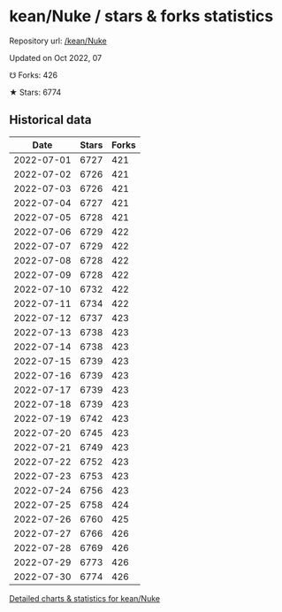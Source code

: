 # kean/Nuke / stars & forks statistics

Repository url: [/kean/Nuke](https://github.com/kean/Nuke)

Updated on Oct 2022, 07

☋ Forks: 426

★ Stars: 6774

## Historical data
| Date | Stars | Forks |
|------|-------|-------|
| 2022-07-01 | 6727 | 421 | 
| 2022-07-02 | 6726 | 421 | 
| 2022-07-03 | 6726 | 421 | 
| 2022-07-04 | 6727 | 421 | 
| 2022-07-05 | 6728 | 421 | 
| 2022-07-06 | 6729 | 422 | 
| 2022-07-07 | 6729 | 422 | 
| 2022-07-08 | 6728 | 422 | 
| 2022-07-09 | 6728 | 422 | 
| 2022-07-10 | 6732 | 422 | 
| 2022-07-11 | 6734 | 422 | 
| 2022-07-12 | 6737 | 423 | 
| 2022-07-13 | 6738 | 423 | 
| 2022-07-14 | 6738 | 423 | 
| 2022-07-15 | 6739 | 423 | 
| 2022-07-16 | 6739 | 423 | 
| 2022-07-17 | 6739 | 423 | 
| 2022-07-18 | 6739 | 423 | 
| 2022-07-19 | 6742 | 423 | 
| 2022-07-20 | 6745 | 423 | 
| 2022-07-21 | 6749 | 423 | 
| 2022-07-22 | 6752 | 423 | 
| 2022-07-23 | 6753 | 423 | 
| 2022-07-24 | 6756 | 423 | 
| 2022-07-25 | 6758 | 424 | 
| 2022-07-26 | 6760 | 425 | 
| 2022-07-27 | 6766 | 426 | 
| 2022-07-28 | 6769 | 426 | 
| 2022-07-29 | 6773 | 426 | 
| 2022-07-30 | 6774 | 426 | 


[Detailed charts & statistics for kean/Nuke](https://reviewgithub.com/rep/kean/Nuke)
